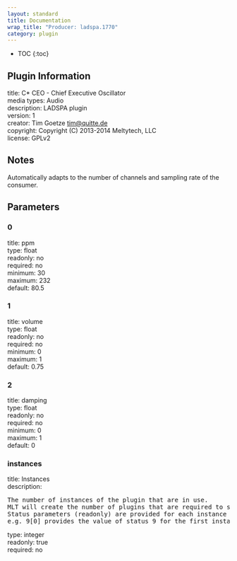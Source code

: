 ```yaml
---
layout: standard
title: Documentation
wrap_title: "Producer: ladspa.1770"
category: plugin
---
```

* TOC
{:toc}

## Plugin Information

title: C* CEO - Chief Executive Oscillator  
media types:
Audio  
description: LADSPA plugin  
version: 1  
creator: Tim Goetze <tim@quitte.de>  
copyright: Copyright (C) 2013-2014 Meltytech, LLC  
license: GPLv2  

## Notes

Automatically adapts to the number of channels and sampling rate of the consumer.

## Parameters

### 0

title: ppm    
type: float  
readonly: no  
required: no  
minimum: 30  
maximum: 232  
default: 80.5  

### 1

title: volume    
type: float  
readonly: no  
required: no  
minimum: 0  
maximum: 1  
default: 0.75  

### 2

title: damping    
type: float  
readonly: no  
required: no  
minimum: 0  
maximum: 1  
default: 0  

### instances

title: Instances    
description:
<pre>
The number of instances of the plugin that are in use.
MLT will create the number of plugins that are required to support the number of audio channels.
Status parameters (readonly) are provided for each instance and are accessed by specifying the instance number after the identifier (starting at zero).
e.g. 9[0] provides the value of status 9 for the first instance.
</pre>
type: integer  
readonly: true  
required: no  


